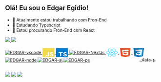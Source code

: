 ## Olá! Eu sou o Edgar Egidio!

- 🔭 Atualmente estou trabalhando com Fron-End
- 🌱 Estudando Typescript
- 🤔 Estou procurando Fron-End com React

<div align="left">
  <a href="https://github.com/edgaregidio">
  <img height="180em" src="https://github-readme-stats.vercel.app/api?username=edgaregidio&show_icons=true&theme=dracula&include_all_commits=true&count_private=true"/>
  <img height="180em" src="https://github-readme-stats.vercel.app/api/top-langs/?username=edgaregidio&layout=compact&langs_count=7&theme=dracula"/>
</div>

<div style="display: inline_block"><br>
  <img align="center" alt="EDGAR-vscode" height="30" width="40" src="https://cdn.jsdelivr.net/gh/devicons/devicon/icons/visualstudio/visualstudio-plain.svg" />
  <img align="center" alt="EDGAR-Js" height="30" width="40" src="https://raw.githubusercontent.com/devicons/devicon/master/icons/javascript/javascript-plain.svg">
  <img align="center" alt="EDGAR-Ts" height="30" width="40" src="https://raw.githubusercontent.com/devicons/devicon/master/icons/typescript/typescript-plain.svg">
  <img align="center" alt="EDGAR-NextJs" height="30" width="40" src="https://cdn.jsdelivr.net/gh/devicons/devicon/icons/nextjs/nextjs-original.svg" />
  <img align="center" alt="EDGAR-React" height="30" width="40" src="https://raw.githubusercontent.com/devicons/devicon/master/icons/react/react-original.svg">
  <img align="center" alt="EDGAR-HTML" height="30" width="40" src="https://raw.githubusercontent.com/devicons/devicon/master/icons/html5/html5-original.svg">
  <img align="center" alt="EDGAR-CSS" height="30" width="40" src="https://raw.githubusercontent.com/devicons/devicon/master/icons/css3/css3-original.svg">
  <img align="center" alt="EDGAR-node" height="30" width="40" src="https://cdn.jsdelivr.net/gh/devicons/devicon/icons/nodejs/nodejs-original.svg" />
  <img align="center" alt="EDGAR-ai" height="30" width="40" src="https://cdn.jsdelivr.net/gh/devicons/devicon/icons/illustrator/illustrator-plain.svg" />
  <img align="center" alt="EDGAR-ps" height="30" width="40" src="https://cdn.jsdelivr.net/gh/devicons/devicon/icons/photoshop/photoshop-plain.svg" />



<img align="right" alt="Rafa-pic" height="150" style="border-radius:50px;" src="https://picrew.me/shareImg/org/202205/11534_GqXTFdEm.png">
</div>
  
  ##
  
  <div>
<!--      <a href="https://www.youtube.com/channel/UC_-uuuZbY0AAt9CViNzvc-Q" target="_blank"><img src="https://img.shields.io/badge/YouTube-FF0000?style=for-the-    badge&logo=youtube&logoColor=white" target="_blank"></a> -->
  <a href="https://instagram.com/edgardevv" target="_blank"><img src="https://img.shields.io/badge/-Instagram-%23E4405F?style=for-the-badge&logo=instagram&logoColor=white" target="_blank"></a>
<!--  	<a href="https://www.twitch.tv/rafaballerinii" target="_blank"><img src="https://img.shields.io/badge/Twitch-9146FF?style=for-the-badge&logo=twitch&logoColor=white" target="_blank"></a> -->
<!--  <a href="https://discord.gg/wagxzStdcR" target="_blank"><img src="https://img.shields.io/badge/Discord-7289DA?style=for-the-badge&logo=discord&logoColor=white" target="_blank"></a>  -->
  <a href = "mailto:edgarsiqueirasi@gmail.com"><img src="https://img.shields.io/badge/-Gmail-%23333?style=for-the-badge&logo=gmail&logoColor=white" target="_blank"></a>
  <a href="https://www.linkedin.com/in/edgarsiqueirasi/" target="_blank"><img src="https://img.shields.io/badge/-LinkedIn-%230077B5?style=for-the-badge&logo=linkedin&logoColor=white" target="_blank"></a> 

<!--   <div align="center"> -->
  
<!--   ![Snake animation](https://github.com/edgaregidio/edgaregidio/blob/output/github-contribution-grid-snake.svg) -->
  
<!--   </div> -->
 
  </div>
  
  
